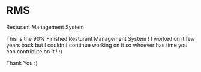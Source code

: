 RMS
===

Resturant Management System

This is the 90% Finished Resturant Management System ! I worked on it few years back but I couldn't continue working on it so whoever has time you can contribute on it ! :) 

Thank You :)
